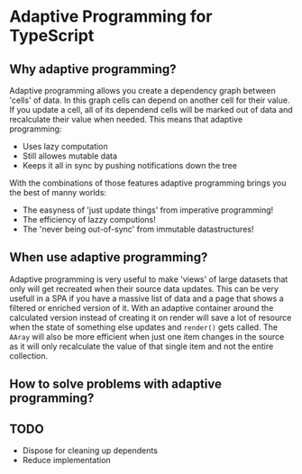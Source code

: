 # Adaptive Programming for TypeScript

## Why adaptive programming?
Adaptive programming allows you create a dependency graph between 'cells' of data. In this graph cells can depend on another cell for their value. If you update a cell, all of its dependend cells will be marked out of data and recalculate their value when needed. This means that adaptive programming:
* Uses lazy computation
* Still allowes mutable data
* Keeps it all in sync by pushing notifications down the tree

With the combinations of those features adaptive programming brings you the best of manny worlds:
* The easyness of 'just update things' from imperative programming!
* The efficiency of lazzy computions!
* The 'never being out-of-sync' from immutable datastructures!

## When use adaptive programming?

Adaptive programming is very useful to make 'views' of large datasets that only will get recreated when their source data updates. This can be very usefull in a SPA if you have a massive list of data and a page that shows a filtered or enriched version of it. With an adaptive container around the calculated version instead of creating it on render will save a lot of resource when the state of something else updates and `render()` gets called. The `AAray` will also be more efficient when just one item changes in the source as it will only recalculate the value of that single item and not the entire collection.

## How to solve problems with adaptive programming?

## TODO

- Dispose for cleaning up dependents
- Reduce implementation